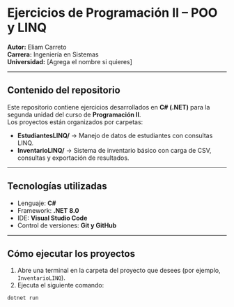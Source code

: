 # Ejercicios de Programación II – POO y LINQ  
**Autor:** Eliam Carreto  
**Carrera:** Ingeniería en Sistemas  
**Universidad:** [Agrega el nombre si quieres]

---

## Contenido del repositorio

Este repositorio contiene ejercicios desarrollados en **C# (.NET)** para la segunda unidad del curso de **Programación II**.  
Los proyectos están organizados por carpetas:

- **EstudiantesLINQ/** → Manejo de datos de estudiantes con consultas LINQ.  
- **InventarioLINQ/** → Sistema de inventario básico con carga de CSV, consultas y exportación de resultados.

---

## Tecnologías utilizadas
- Lenguaje: **C#**
- Framework: **.NET 8.0**
- IDE: **Visual Studio Code**
- Control de versiones: **Git y GitHub**

---

## Cómo ejecutar los proyectos

1. Abre una terminal en la carpeta del proyecto que desees (por ejemplo, `InventarioLINQ`).
2. Ejecuta el siguiente comando:

```bash
dotnet run
